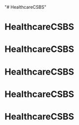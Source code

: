 "# HealthcareCSBS" 
# HealthcareCSBS
# HealthcareCSBS
# HealthcareCSBS
# HealthcareCSBS
# HealthcareCSBS
